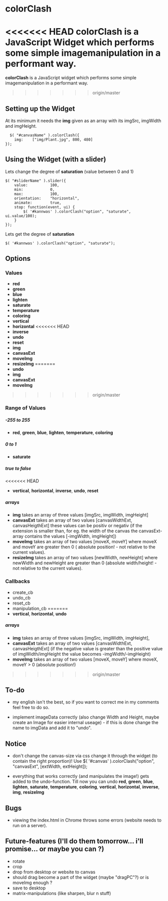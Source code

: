 colorClash
==========

<<<<<<< HEAD
**colorClash** is a JavaScript Widget which performs some simple imagemanipulation in a performant way.
=======
**colorClash** is a JavaScript widget which performs some simple imagemanipulation in a performant way.
>>>>>>> origin/master

Setting up the Widget
---------------------
At its minimum it needs the **img** given as an array with its imgSrc, imgWidth and imgHeight.

	  $( "#canvasName" ).colorClash({
        img:	["img/Plant.jpg", 800, 480]
    });


Using the Widget (with a slider)
--------------------------------
Lets change the degree of **saturation** (value between 0 and 1)
  
	$( "#sliderName" ).slider({
		value:          100,
        min:            0,
        max:            100,
		orientation:    "horizontal",
		animate:        true,
        stop: function(event, ui) {
            $( '#kannwas' ).colorClash("option", "saturate", ui.value/100);
        }
	});

Lets get the degree of **saturation**

	$( '#kannwas' ).colorClash("option", "saturate");


Options
-------
### Values ###

- **red**
- **green**
- **blue**
- **lighten**
- **saturate**
- **temperature**
- **coloring**
- **vertical**
- **horizontal**
<<<<<<< HEAD
- **inverse**
- **undo**
- **reset**
- **img**
- **canvasExt**
- **moveImg**
- **resizeImg**
=======
- **undo**
- **img**
- **canvasExt**
- **moveImg**
>>>>>>> origin/master

### Range of Values ###

##### -255 to 255 #####
- **red**, **green**, **blue**, **lighten**, **temperature**, **coloring**

##### 0 to 1 #####
- **saturate**

##### true to false #####
<<<<<<< HEAD
- **vertical**, **horizontal**, **inverse**, **undo**, **reset**

##### arrays #####
- **img** takes an array of three values [imgSrc, imgWidth, imgHeight]
- **canvasExt** takes an array of two values [canvasWidthExt, canvasHeigthExt] these values can be positiv 
		or negativ \(if the extension is smaller than, for eg. the width of the canvas the
        canvasExt-array contains the values [-imgWidth, imgHeight]\)
- **moveImg** takes an array of two values [moveX, moveY] where moveX and moveY are greater then 0 (
		absolute position! - not relative to the current values).
- **resizeImg** takes an array of two values [newWidth, newHeight] where newWidth and newHeight are greater 
		than 0 (absolute width/height! - not relative to the current values).

### Callbacks ###
- create_cb
- undo_cb
- reset_cb
- manipulation_cb
=======
- **vertical**, **horizontal**, **undo**

##### arrays #####
- **img** takes an array of three values [imgSrc, imgWidth, imgHeight],
- **canvasExt** takes an array of two values [canvasWidthExt, canvasHeigthExt] \(if the negative value is greater
than the positive value of imgWidth/imgHeight the value  becomes -imgWidth/-imgHeight\)
- **moveImg** takes an array of two values [moveX, moveY] where moveX, moveY > 0 (absolute position!)
>>>>>>> origin/master


To-do
-----
- my english isn't the best, so if you want to correct me in my comments feel free to 
  	do so.
		
- implement imageData correctly (also change Width and Height, maybe create an Image for
		easier internal useage) - if this is done change the name to imgData and add it to "undo".


Notice
------
- don't change the canvas-size via css change it through the widget (to contain
		the right proportion)! Use $( '#canvas' ).colorClash("option", "canvasExt", [extWidth, extHeight]);

- everything that works correctly (and manipulates the image!) gets added to the undo-function.
		Till now you can undo **red**, **green**, **blue**, **lighten**, **saturate**, **temperature**, 
		**coloring**, **vertical**, **horizontal**, **inverse**, **img**, **resizeImg**


Bugs
----
- viewing the index.html in Chrome throws some errors (website needs to run on a server).


Future-features (I'll do them tomorrow... i'll promise... or maybe you can ?)
-------------------------------------------------------------------------------
- rotate
- crop
- drop from desktop or website to canvas
- should drag become a part of the widget (maybe "dragPC"?) or is moveImg enough ?
- save to desktop
- matrix-manipulations (like sharpen, blur n stuff)
